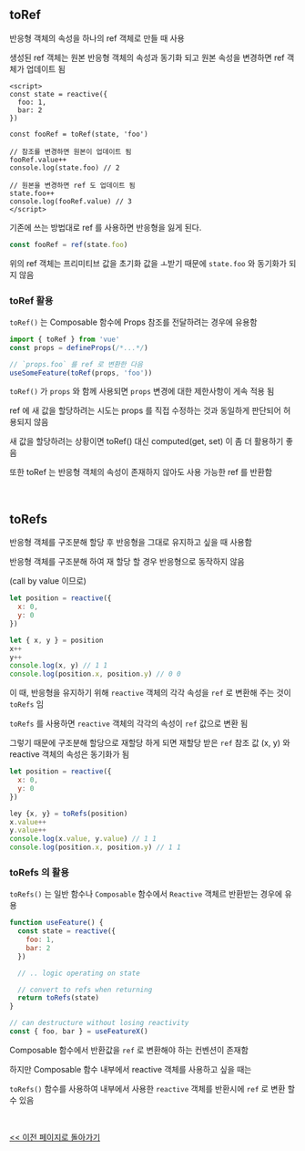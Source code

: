 ## toRef

반응형 객체의 속성을 하나의 ref 객체로 만들 때 사용

생성된 ref 객체는 원본 반응형 객체의 속성과 동기화 되고 원본 속성을 변경하면 ref 객체가 업데이트 됨

```vue
<script>
const state = reactive({
  foo: 1,
  bar: 2
})

const fooRef = toRef(state, 'foo')

// 참조를 변경하면 원본이 업데이트 됨
fooRef.value++
console.log(state.foo) // 2

// 원본을 변경하면 ref 도 업데이트 됨
state.foo++
console.log(fooRef.value) // 3
</script>
```

기존에 쓰는 방법대로 ref 를 사용하면 반응형을 잃게 된다.

```javascript
const fooRef = ref(state.foo)
```

위의 ref 객체는 프리미티브 값을 초기화 값을 ㅗ받기 때문에 `state.foo` 와 동기화가 되지 않음

### toRef 활용

`toRef()` 는 Composable 함수에 Props 참조를 전달하려는 경우에 유용함

```javascript
import { toRef } from 'vue'
const props = defineProps(/*...*/)

// `props.foo` 를 ref 로 변환한 다음
useSomeFeature(toRef(props, 'foo'))
```

`toRef()` 가 `props` 와 함께 사용되면 `props` 변경에 대한 제한사항이 게속 적용 됨

ref 에 새 값을 할당하려는 시도는 props 를 직접 수정하는 것과 동일하게 판단되어 허용되지 않음

새 값을 할당하려는 상황이면 toRef() 대신 computed(get, set) 이 좀 더 활용하기 좋음

또한 toRef 는 반응형 객체의 속성이 존재하지 않아도 사용 가능한 ref 를 반환함

<br/>

## toRefs

반응형 객체를 구조분해 할당 후 반응형을 그대로 유지하고 싶을 때 사용함

반응형 객체를 구조분해 하여 재 할당 할 경우 반응형으로 동작하지 않음

(call by value 이므로)

```javascript
let position = reactive({
  x: 0,
  y: 0
})

let { x, y } = position
x++
y++
console.log(x, y) // 1 1
console.log(position.x, position.y) // 0 0
```

이 때, 반응형을 유지하기 위해 `reactive` 객체의 각각 속성을 `ref` 로 변환해 주는 것이 `toRefs` 임

`toRefs` 를 사용하면 `reactive` 객체의 각각의 속성이 `ref` 값으로 변환 됨

그렇기 때문에 구조분해 할당으로 재할당 하게 되면 재할당 받은 `ref` 참조 값 (x, y) 와 reactive 객체의 속성은 동기화가 됨

```javascript
let position = reactive({
  x: 0,
  y: 0
})

ley {x, y} = toRefs(position)
x.value++
y.value++
console.log(x.value, y.value) // 1 1
console.log(position.x, position.y) // 1 1
```

### toRefs 의 활용

`toRefs()` 는 일반 함수나 `Composable` 함수에서 `Reactive` 객체르 반환받는 경우에 유용

```javascript
function useFeature() {
  const state = reactive({
    foo: 1,
    bar: 2
  })

  // .. logic operating on state

  // convert to refs when returning
  return toRefs(state)
}

// can destructure without losing reactivity
const { foo, bar } = useFeatureX()
```

Composable 함수에서 반환값을 `ref` 로 변환해야 하는 컨벤션이 존재함

하지만 Composable 함수 내부에서 reactive 객체를 사용하고 싶을 때는

`toRefs()` 함수를 사용하여 내부에서 사용한 `reactive` 객체를 반환시에 `ref` 로 변환 할 수 있음

<br/>

[<< 이전 페이지로 돌아가기](../../README.md)
